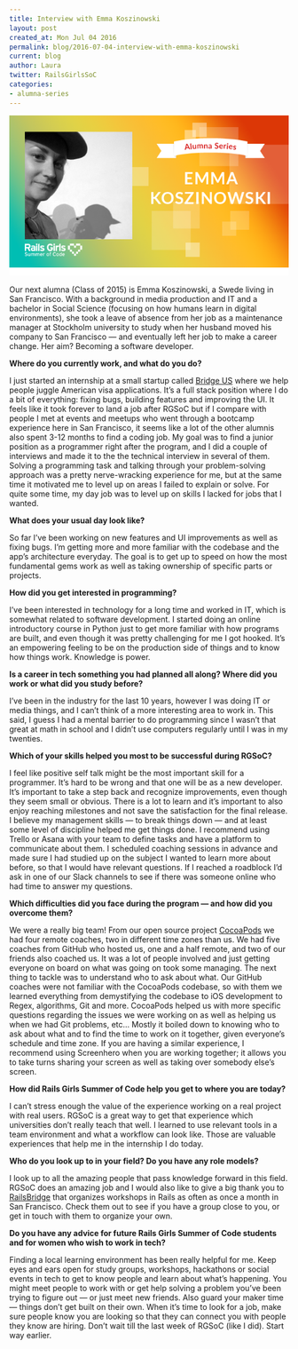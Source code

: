 ```yaml
---
title: Interview with Emma Koszinowski
layout: post
created_at: Mon Jul 04 2016
permalink: blog/2016-07-04-interview-with-emma-koszinowski
current: blog
author: Laura
twitter: RailsGirlsSoC
categories:
- alumna-series
---
```


![Interview with Emma Koszinowski](/img/blog/2016/interview-with-emma-header.png)

Our next alumna (Class of 2015) is Emma Koszinowski, a Swede living in San Francisco. With a background in media production and IT and a bachelor in Social Science (focusing on how humans learn in digital environments), she took a leave of absence from her job as a maintenance manager at Stockholm university to study when her husband moved his company to San Francisco — and eventually left her job to make a career change. Her aim? Becoming a software developer.


**Where do you currently work, and what do you do?**  

I just started an internship at a small startup called [Bridge US](http://www.bridge.us/) where we help people juggle American visa applications. It’s a full stack position where I do a bit of everything: fixing bugs, building features and improving the UI. It feels like it took forever to land a job after RGSoC but if I compare with people I met at events and meetups who went through a bootcamp experience here in San Francisco, it seems like a lot of the other alumnis also spent 3-12 months to find a coding job. My goal was to find a junior position as a programmer right after the program, and I did a couple of interviews and made it to the the technical interview in several of them. Solving a programming task and talking through your problem-solving approach was a pretty nerve-wracking experience for me, but at the same time it motivated me to level up on areas I failed to explain or solve. For quite some time, my day job was to level up on skills I lacked for jobs that I wanted. 

**What does your usual day look like?**  

So far I’ve been working on new features and UI improvements as well as fixing bugs. I’m getting more and more familiar with the codebase and the app’s architecture everyday. The goal is to get up to speed on how the most fundamental gems work as well as taking ownership of specific parts or projects. 


**How did you get interested in programming?**  

I’ve been interested in technology for a long time and worked in IT, which is somewhat related to software development. I started doing an online introductory course in Python just to get more familiar with how programs are built, and even though it was pretty challenging for me I got hooked. It’s an empowering feeling to be on the production side of things and to know how things work. Knowledge is power.  


**Is a career in tech something you had planned all along? Where did you work or what did you study before?**  

I’ve been in the industry for the last 10 years, however I was doing IT or media things, and I can’t think of a more interesting area to work in. This said, I guess I had a mental barrier to do programming since I wasn’t that great at math in school and I didn’t use computers regularly until I was in my twenties.


**Which of your skills helped you most to be successful during RGSoC?**   

I feel like positive self talk might be the most important skill for a programmer. It’s hard to be wrong and that one will be as a new developer. It’s important to take a step back and recognize improvements, even though they seem small or obvious. There is a lot to learn and it’s important to also enjoy reaching milestones and not save the satisfaction for the final release. I believe my management skills — to break things down — and at least some level of discipline helped me get things done. I recommend using Trello or Asana with your team to define tasks and have a platform to communicate about them. 
I scheduled coaching sessions in advance and made sure I had studied up on the subject I wanted to learn more about before, so that I would have relevant questions. If I reached a roadblock I’d ask in one of our Slack channels to see if there was someone online who had time to answer my questions. 


**Which difficulties did you face during the program — and how did you overcome them?**  

We were a really big team! From our open source project [CocoaPods](https://cocoapods.org/) we had four remote coaches, two in different time zones than us. We had five coaches from GitHub who hosted us, one and a half remote, and two of our friends also coached us. It was a lot of people involved and just getting everyone on board on what was going on took some managing. The next thing to tackle was to understand who to ask about what. Our GitHub coaches were not familiar with the CocoaPods codebase, so with them we learned everything from demystifying the codebase to iOS development to Regex, algorithms, Git and more. CocoaPods helped us with more specific questions regarding the issues we were working on as well as helping us when we had Git problems, etc... Mostly it boiled down to knowing who to ask about what and to find the time to work on it together, given everyone’s schedule and time zone. If you are having a similar experience, I recommend using Screenhero when you are working together; it allows you to take turns sharing your screen as well as taking over somebody else’s screen. 


**How did Rails Girls Summer of Code help you get to where you are today?**  

I can’t stress enough the value of the experience working on a real project with real users. RGSoC is a great way to get that experience which universities don’t really teach that well. I learned to use relevant tools in a team environment and what a workflow can look like. Those are valuable experiences that help me in the internship I do today. 

**Who do you look up to in your field? Do you have any role models?**  

I look up to all the amazing people that pass knowledge forward in this field. RGSoC does an amazing job and I would also like to give a big thank you to [RailsBridge](http://www.railsbridge.org/) that organizes workshops in Rails as often as once a month in San Francisco. Check them out to see if you have a group close to you, or get in touch with them to organize your own. 

**Do you have any advice for future Rails Girls Summer of Code students and for women who wish to work in tech?**  

Finding a local learning environment has been really helpful for me. Keep eyes and ears open for study groups, workshops, hackathons or social events in tech to get to know people and learn about what’s happening. You might meet people to work with or get help solving a problem you’ve been trying to figure out — or just meet new friends. Also guard your maker time — things don’t get built on their own. When it’s time to look for a job, make sure people know you are looking so that they can connect you with people they know are hiring. Don’t wait till the last week of RGSoC (like I did). Start way earlier. 

